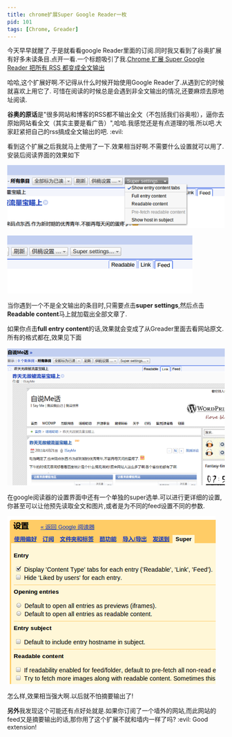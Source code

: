 ```yaml
---
title: chrome扩展Super Google Reader一枚
pid: 101
tags: [Chrome, Greader]
---
```

今天早早就醒了.于是就看看google Reader里面的订阅.同时我又看到了谷奥扩展有好多未读条目.点开一看.一个标题吸引了我.[Chrome 扩展 Super Google Reader 把所有 RSS 都变成全文输出](http://www.guao.hk/posts/super-google-reader-converts-all-partial-rss-feeds-into-full-feeds.html)

哈哈,这个扩展好啊.不记得从什么时候开始使用Google Reader了.从遇到它的时候就喜欢上用它了.
可惜在阅读的时候总是会遇到非全文输出的情况,还要麻烦去原地址阅读.

**谷奥的原话**是"很多网站和博客的RSS都不输出全文（不包括我们谷奥啦），逼你去原始网站看全文（其实主要是看广告）",哈哈.我感觉还是有点道理的哦.所以吧.大家赶紧把自己的rss搞成全文输出的吧. :evil:

看到这个扩展之后我就马上使用了一下.效果相当好啊.不需要什么设置就可以用了.
安装后阅读界面的效果如下

![](/uploads/2011/04/22_04.png)

![](/uploads/2011/04/22_05.png)

当你遇到一个不是全文输出的条目时,只需要点击**super settings**,然后点击**Readable content**马上就加载出全部文章了.

如果你点击**full entry content**的话,效果就会变成了从Greader里面去看网站原文.所有的格式都在,效果见下面

![](/uploads/2011/04/22_06.png)

在google阅读器的设置界面中还有一个单独的super选单.可以进行更详细的设置,你甚至可以让他预先读取全文和图片,或者是为不同的feed设置不同的参数.

![](/uploads/2011/04/22_07.png)

怎么样,效果相当强大啊.以后就不怕摘要输出了!

**另外**我发现这个可能还有点好处就是.如果你订阅了一个墙外的网站,而此网站的feed又是摘要输出的话,那你用了这个扩展不就和墙内一样了吗?  :evil: Good extension!
